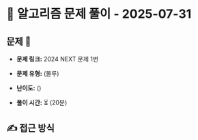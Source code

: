 # 📝 알고리즘 문제 풀이 - 2025-07-31

## 문제 📖

- **문제 링크:** 2024 NEXT 문제 1번

- **문제 유형:** (몰루)

- **난이도:** ()

- **풀이 시간:** ⏳ (20분)

## ✍ 접근 방식
